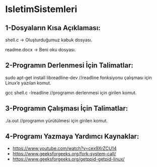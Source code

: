 # IsletimSistemleri

1-Dosyaların Kısa Açıklaması:
-----------------------
shell.c -> Oluşturduğumuz kabuk dosyası.

readme.docx -> Beni oku dosyası.


2-Programın Derlenmesi İçin Talimatlar:
-----------------------
sudo apt-get install libreadline-dev  //readline fonksiyonu çalışması için Linux’e yazılan komut.

gcc shell.c -lreadline //programın derlenmesi için girilen komut.


3-Programın Çalışması İçin Talimatlar:
-----------------------
./a.out //programın yürütülmesi için girilen komut.

4-Programı Yazmaya Yardımcı Kaynaklar:
-----------------------
- https://www.youtube.com/watch?v=cex9XrZCU14
- https://www.geeksforgeeks.org/fork-system-call/
- https://www.geeksforgeeks.org/getppid-getpid-linux/

